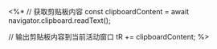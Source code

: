<%*
  // 获取剪贴板内容
  const clipboardContent = await navigator.clipboard.readText();

  // 输出剪贴板内容到当前活动窗口
  tR += clipboardContent;
%>